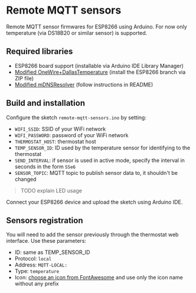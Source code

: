 Remote MQTT sensors
===================

Remote MQTT sensor firmwares for ESP8266 using Arduino. For now only
temperature (via DS18B20 or similar sensor) is supported.

## Required libraries

* ESP8266 board support (installable via Arduino IDE Library Manager)
* [Modified OneWire+DallasTemperature](https://github.com/daniele-athome/OneWireNoResistor) (install the ESP8266 branch via ZIP file)
* [Modified mDNSResolver](https://github.com/daniele-athome/mDNSResolver) (follow instructions in README)

## Build and installation

Configure the sketch `remote-mqtt-sensors.ino` by setting:

* `WIFI_SSID`: SSID of your WiFi network
* `WIFI_PASSWORD`: password of your WiFi network
* `THERMOSTAT_HOST`: thermostat host
* `TEMP_SENSOR_ID`: ID used by the temperature sensor for identifying to the thermostat
* `SEND_INTERVAL`: if sensor is used in active mode, specify the interval in seconds in the form `SSe6` 
* `SENSOR_TOPIC`: MQTT topic to publish sensor data to, it shouldn't be changed

> TODO explain LED usage

Connect your ESP8266 device and upload the sketch using Arduino IDE.

## Sensors registration

You will need to add the sensor previously through the thermostat web interface. Use these parameters:

* ID: same as TEMP_SENSOR_ID
* Protocol: `local`
* Address: `MQTT-LOCAL:`
* Type: `temperature`
* Icon: [choose an icon from FontAwesome](https://fontawesome.com/icons) and use only the icon name without any prefix
